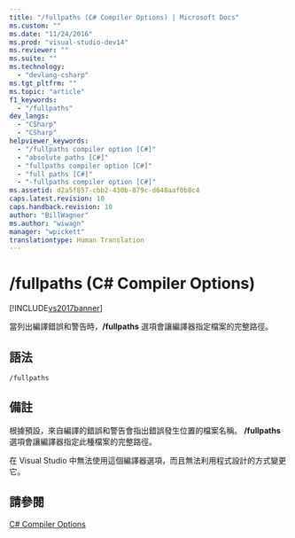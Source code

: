 ```yaml
---
title: "/fullpaths (C# Compiler Options) | Microsoft Docs"
ms.custom: ""
ms.date: "11/24/2016"
ms.prod: "visual-studio-dev14"
ms.reviewer: ""
ms.suite: ""
ms.technology: 
  - "devlang-csharp"
ms.tgt_pltfrm: ""
ms.topic: "article"
f1_keywords: 
  - "/fullpaths"
dev_langs: 
  - "CSharp"
  - "CSharp"
helpviewer_keywords: 
  - "/fullpaths compiler option [C#]"
  - "absolute paths [C#]"
  - "fullpaths compiler option [C#]"
  - "full paths [C#]"
  - "-fullpaths compiler option [C#]"
ms.assetid: d2a5f857-cbb2-430b-879c-d648aaf0b8c4
caps.latest.revision: 10
caps.handback.revision: 10
author: "BillWagner"
ms.author: "wiwagn"
manager: "wpickett"
translationtype: Human Translation
---
```

# /fullpaths (C# Compiler Options)
[!INCLUDE[vs2017banner](../../../csharp/includes/vs2017banner.md)]

當列出編譯錯誤和警告時，**\/fullpaths** 選項會讓編譯器指定檔案的完整路徑。  
  
## 語法  
  
```  
/fullpaths  
```  
  
## 備註  
 根據預設，來自編譯的錯誤和警告會指出錯誤發生位置的檔案名稱。  **\/fullpaths** 選項會讓編譯器指定此種檔案的完整路徑。  
  
 在 Visual Studio 中無法使用這個編譯器選項，而且無法利用程式設計的方式變更它。  
  
## 請參閱  
 [C\# Compiler Options](../../../csharp/language-reference/compiler-options/index.md)